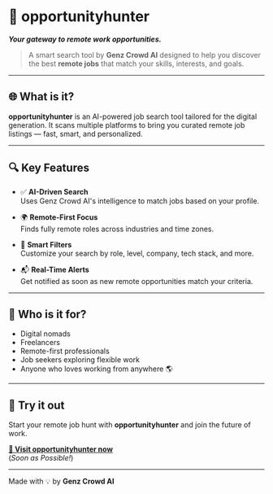 # 🚀 opportunityhunter

**_Your gateway to remote work opportunities._**

> A smart search tool by **Genz Crowd AI** designed to help you discover the best **remote jobs** that match your skills, interests, and goals.

---

## 🌐 What is it?

**opportunityhunter** is an AI-powered job search tool tailored for the digital generation. It scans multiple platforms to bring you curated remote job listings — fast, smart, and personalized.

---

## 🔍 Key Features

- ✅ **AI-Driven Search**  
  Uses Genz Crowd AI's intelligence to match jobs based on your profile.

- 🌍 **Remote-First Focus**  
  Finds fully remote roles across industries and time zones.

- 🧠 **Smart Filters**  
  Customize your search by role, level, company, tech stack, and more.

- 📬 **Real-Time Alerts**  
  Get notified as soon as new remote opportunities match your criteria.

---

## 🚧 Who is it for?

- Digital nomads  
- Freelancers  
- Remote-first professionals  
- Job seekers exploring flexible work  
- Anyone who loves working from anywhere 🌎

---

## 📲 Try it out

Start your remote job hunt with **opportunityhunter** and join the future of work.

**[🔗 Visit opportunityhunter now](#)**  
(*Soon as Possible!*)

---
Made with 💡 by **Genz Crowd AI**